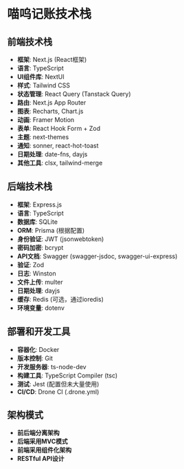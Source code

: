 # 喵呜记账技术栈

## 前端技术栈

- **框架**: Next.js (React框架)
- **语言**: TypeScript
- **UI组件库**: NextUI
- **样式**: Tailwind CSS
- **状态管理**: React Query (Tanstack Query)
- **路由**: Next.js App Router
- **图表**: Recharts, Chart.js
- **动画**: Framer Motion
- **表单**: React Hook Form + Zod
- **主题**: next-themes
- **通知**: sonner, react-hot-toast
- **日期处理**: date-fns, dayjs
- **其他工具**: clsx, tailwind-merge

## 后端技术栈

- **框架**: Express.js
- **语言**: TypeScript
- **数据库**: SQLite
- **ORM**: Prisma (根据配置)
- **身份验证**: JWT (jsonwebtoken)
- **密码加密**: bcrypt
- **API文档**: Swagger (swagger-jsdoc, swagger-ui-express)
- **验证**: Zod
- **日志**: Winston
- **文件上传**: multer
- **日期处理**: dayjs
- **缓存**: Redis (可选，通过ioredis)
- **环境变量**: dotenv

## 部署和开发工具

- **容器化**: Docker
- **版本控制**: Git
- **开发服务器**: ts-node-dev
- **构建工具**: TypeScript Compiler (tsc)
- **测试**: Jest (配置但未大量使用)
- **CI/CD**: Drone CI (.drone.yml)

## 架构模式

- **前后端分离架构**
- **后端采用MVC模式**
- **前端采用组件化架构**
- **RESTful API设计**